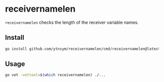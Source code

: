 # receivernamelen

`receivernamelen` checks the length of the receiver variable names.

## Install
```sh
go install github.com/ytnsym/receivernamelen/cmd/receivernamelen@latest
```

## Usage
```sh
go vet -vettool=$(which receivernamelen) ./...
```

